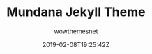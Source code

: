 ---
title: "Mundana Jekyll Theme"
github: https://github.com/wowthemesnet/mundana-theme-jekyll
demo: https://wowthemesnet.github.io/mundana-theme-jekyll/
author: wowthemesnet

ssg:
  - Jekyll
cms:
  - No Cms
date: 2019-02-08T19:25:42Z
github_branch: master
description: "Mundana is a free Jekyll theme, Medium styled."
stale: false
---